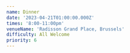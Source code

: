 ```yaml
---
name: Dinner
date: '2023-04-21T01:00:00.000Z'
times: '8:00-11:00pm'
venueName: 'Radisson Grand Place, Brussels'
difficulty: All Welcome
priority: 6
---
```


